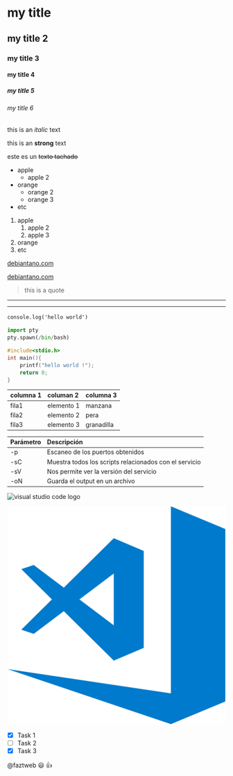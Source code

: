 # my title
## my title 2
### my title 3
#### my title 4
##### my title 5
###### my title 6

<!--estet es un texto en italica-->
this is an *italic* text
<!--estet es un texto en negrita-->
this is an **strong** text
<!--strkethrough-->
este es un ~~texto tachado~~

<!--lista desordenadas--->
* apple
    * apple 2
* orange
    * orange 2
    * orange 3
* etc

1. apple
    1. apple 2
    2. apple 3 
2. orange
3. etc

[debiantano.com](https://debiantano.github.io/blog3)

[debiantano.com](https://debiantano.github.io/blog3 "custon title")

> this is a quote
---
___

`console.log('hello world')`

```python
import pty
pty.spawn(/bin/bash)
```

```c++
#include<stdio.h>
int main(){
    printf("hello world !");
    return 0;
}
```

|columna 1 | columan 2 | columna 3 |
|----------|:----------|:----------|
|fila1     |elemento 1 |manzana    |
|fila2     |elemento 2 |pera       |
|fila3     |elemento 3 |granadilla |

| Parámetro | Descripción   |
| ----------|:------------- |
| -p        | Escaneo de los puertos obtenidos                       |
| -sC       | Muestra todos los scripts relacionados con el servicio |
| -sV       | Nos permite ver la versión del servicio                |
| -oN       | Guarda el output en un archivo                         |




![visual studio code logo](https://upload.wikimedia.org/wikipedia/commons/2/2d/Visual_Studio_Code_1.18_icon.svg)

![icono de VSC](icono.png "vsc logo")


<!--GITHUB MARKDOWN--->
* [X] Task 1
* [ ] Task 2
* [X] Task 3 

@faztweb :smiley: :+1:
